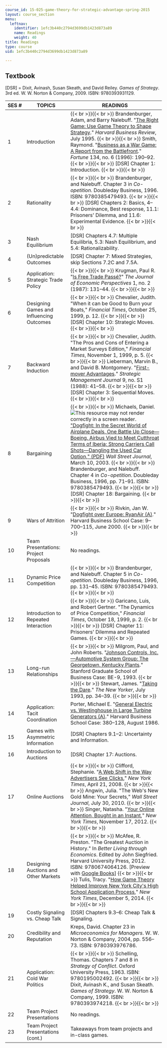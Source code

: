 ```yaml
---
course_id: 15-025-game-theory-for-strategic-advantage-spring-2015
layout: course_section
menu:
  leftnav:
    identifier: 1efc3b440c2794d3699db1423d873a89
    name: Readings
    weight: 40
title: Readings
type: course
uid: 1efc3b440c2794d3699db1423d873a89

---
```


Textbook
--------

\[DSR\] = Dixit, Avinash, Susan Skeath, and David Reiley. _Games of Strategy_. 3rd ed. W. W. Norton & Company, 2009. ISBN: 9780393931129.

| SES # | TOPICS | READINGS |
| --- | --- | --- |
| 1 | Introduction |  {{< br >}}{{< br >}} Brandenburger, Adam, and Barry Nalebuff. "[The Right Game: Use Game Theory to Shape Strategy](https://hbr.org/1995/07/the-right-game-use-game-theory-to-shape-strategy)." _Harvard Business Review_, July 1995. {{< br >}}{{< br >}} Smith, Raymond. "[Business as a War Game: A Report from the Battlefront](http://connection.ebscohost.com/c/articles/9609167597/business-as-war-game-report-from-battlefront)." _Fortune_ 134, no. 6 (1996): 190–92. {{< br >}}{{< br >}} \[DSR\] Chapter 1: Introduction. {{< br >}}{{< br >}}  |
| 2 | Rationality |  {{< br >}}{{< br >}} Brandenburger, and Nalebuff. Chapter 3 in _Co-opetition_. Doubleday Business, 1996. ISBN: 9780385479493. {{< br >}}{{< br >}} \[DSR\] Chapters 2: Basics, 4–4.4: Dominance, Best response, 11.1: Prisoners' Dilemma, and 11.6: Experimental Evidence. {{< br >}}{{< br >}}  |
| 3 | Nash Equilibrium | \[DSR\] Chapters 4.7: Multiple Equilibria, 5.3: Nash Equilibrium, and 5.4: Rationalizability. |
| 4 | (Un)predictable Outcomes | \[DSR\] Chapter 7: Mixed Strategies, skip Sections 7.2C and 7.5A. |
| 5 | Application: Strategic Trade Policy |  {{< br >}}{{< br >}} Krugman, Paul R. "[Is Free Trade Passé?](http://dx.doi.org/10.1257/jep.1.2.131)" _The Journal of Economic Perspectives_ 1, no. 2 (1987): 131–44. {{< br >}}{{< br >}}  |
| 6 | Designing Games and Influencing Outcomes |  {{< br >}}{{< br >}} Chevalier, Judith. "When it can be Good to Burn your Boats," _Financial Times_, October 25, 1999, p. 12. {{< br >}}{{< br >}} \[DSR\] Chapter 10: Strategic Moves. {{< br >}}{{< br >}}  |
| 7 | Backward Induction |  {{< br >}}{{< br >}} Chevalier, Judith. "The Pros and Cons of Entering a Market Surveys Edition," _Financial Times_, November 1, 1999, p. 5. {{< br >}}{{< br >}} Lieberman, Marvin B., and David B. Montgomery. "[First-mover Advantages](http://dx.doi.org/10.1002/smj.4250090706)." _Strategic Management Journal_ 9, no. S1 (1988): 41–58. {{< br >}}{{< br >}} \[DSR\] Chapter 3: Sequential Moves. {{< br >}}{{< br >}}  |
| 8 | Bargaining |  {{< br >}}{{< br >}} Michaels, Daniel. ![This resource may not render correctly in a screen reader.](/images/inacessible.gif)["Dogfight: In the Secret World of Airplane Deals, One Battle Up Close—Boeing, Airbus Vied to Meet Cutthroat Terms of Iberia; Strong Carriers Call Shots—Dangling the Used Car Option," (PDF)](https://maxionline.files.wordpress.com/2010/09/dogfight_boeing-airbus-iberia.pdf) _Wall Street Journal_, March 10, 2003. {{< br >}}{{< br >}} Brandenburger, and Nalebuff. Chapter 4 in _Co-opetition_. Doubleday Business, 1996, pp. 71–91. ISBN: 9780385479493. {{< br >}}{{< br >}} \[DSR\] Chapter 18: Bargaining. {{< br >}}{{< br >}}  |
| 9 | Wars of Attrition |  {{< br >}}{{< br >}} Rivkin, Jan W. "[Dogfight over Europe: RyanAir (A)](http://www.hbs.edu/faculty/Pages/item.aspx?num=27241)." Harvard Business School Case: 9–700–115, June 2000. {{< br >}}{{< br >}}  |
| 10 | Team Presentations: Project Proposals | No readings. |
| 11 | Dynamic Price Competition |  {{< br >}}{{< br >}} Brandenburger, and Nalebuff. Chapter 5 in _Co-opetition_. Doubleday Business, 1996, pp. 131–45. ISBN: 9780385479493. {{< br >}}{{< br >}}  |
| 12 | Introduction to Repeated Interaction |  {{< br >}}{{< br >}} Garicano, Luis, and Robert Gertner. "The Dynamics of Price Competition," _Financial Times_, October 18, 1999, p. 2. {{< br >}}{{< br >}} \[DSR\] Chapter 11: Prisoners' Dilemma and Repeated Games. {{< br >}}{{< br >}}  |
| 13 | Long-run Relationships |  {{< br >}}{{< br >}} Milgrom, Paul, and John Roberts. "[Johnson Controls, Inc.—Automotive System Group: The Georgetown, Kentucky Plants](https://www.gsb.stanford.edu/faculty-research/case-studies/johnson-controls-inc-automotive-systems-group-georgetown-kentucky)." Stanford Graduate School of Business Case: BE-9, 1993. {{< br >}}{{< br >}} Stewart, James. "[Taking the Dare](http://www.newyorker.com/magazine/1993/07/26/taking-the-dare)." _The New Yorker_, July 1993, pp. 34–39. {{< br >}}{{< br >}}  |
| 14 | Application: Tacit Coordination | Porter, Michael E. "[General Electric vs. Westinghouse in Large Turbine Generators (A)](https://hbr.org/product/general-electric-vs-westinghouse-in-large-turbine-generators-a/380128-PDF-ENG)." Harvard Business School Case: 380–128, August 1986. |
| 15 | Games with Asymmetric Information | \[DSR\] Chapters 9.1–2: Uncertainty and Information. |
| 16 | Introduction to Auctions | \[DSR\] Chapter 17: Auctions. |
| 17 | Online Auctions |  {{< br >}}{{< br >}} Clifford, Stephanie. "[A Web Shift in the Way Advertisers See Clicks](http://www.nytimes.com/2008/04/21/business/media/21online.html)," _New York Times_, April 21, 2008. {{< br >}}{{< br >}} Angwin, Julia. "The Web's New Gold Mine: Your Secrets," _Wall Street Journal_, July 30, 2010. {{< br >}}{{< br >}} Singer, Natasha. "[Your Online Attention, Bought in an Instant](http://www.nytimes.com/2012/11/18/technology/your-online-attention-bought-in-an-instant-by-advertisers.html)," _New York Times_, November 17, 2012. {{< br >}}{{< br >}}  |
| 18 | Designing Auctions and Other Markets |  {{< br >}}{{< br >}} McAfee, R. Preston. "The Greatest Auction in History." In _Better Living through Economics_. Edited by John Siegfried. Harvard University Press, 2012. ISBN: 9780674064126. \[Preview with [Google Books](http://books.google.com/books?id=P_NQcxSw0XQC&pg=PA168#v=onepage)\] {{< br >}}{{< br >}} Tulis, Tracy. "[How Game Theory Helped Improve New York City's High School Application Process](http://www.nytimes.com/2014/12/07/nyregion/how-game-theory-helped-improve-new-york-city-high-school-application-process.html?_r=0)," _New York Times_, December 5, 2014. {{< br >}}{{< br >}}  |
| 19 | Costly Signaling vs. Cheap Talk | \[DSR\] Chapters 9.3–6: Cheap Talk & Signaling. |
| 20 | Credibility and Reputation | Kreps, David. Chapter 23 in _Microeconomics for Managers_. W. W. Norton & Company, 2004, pp. 556–73. ISBN: 9780393976786. |
| 21 | Application: Cold War Politics |  {{< br >}}{{< br >}} Schelling, Thomas. Chapters 7 and 8 in _Strategy of Conflict_. Oxford University Press, 1963. ISBN: 9780195002492. {{< br >}}{{< br >}} Dixit, Avinash K., and Susan Skeath. _Games of Strategy_. W. W. Norton & Company, 1999. ISBN: 9780393974218. {{< br >}}{{< br >}}  |
| 22 | Team Project Presentations | No readings. |
| 23 | Team Project Presentations (cont.) | Takeaways from team projects and in-class games.